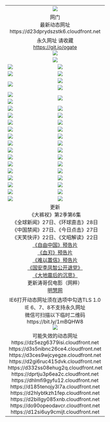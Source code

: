﻿<table>
  <tr></tr>
  <tr><td colspan=2 align=center><img src="https://d23dprydszstk6.cloudfront.net/Up/oGate.jpg" /></td></tr>
  <tr><td colspan=2 align=center>网门<br>最新动态网址
<br>https://d23dprydszstk6.cloudfront.net
    </td>
  </tr>
  <tr>
    <td colspan=2 align=center>永久网址 请收藏<br/><a href="https://git.io/ogate" target="_blank">https://git.io/ogate</a><br/><a href="https://d23dprydszstk6.cloudfront.net/Up/0WMGDL2.png" target="_blank"><img src="https://d23dprydszstk6.cloudfront.net/Up/0WMGD2.png"/></a></td>
    <!--td align=center>临时网址 微信用<br/><a href="https://bit.ly/1mBQHW8" target="_blank">https://bit.ly/1mBQHW8</a><br/><a href="https://d23dprydszstk6.cloudfront.net/Up/0WMGDL3.png" target="_blank"><img src="https://d23dprydszstk6.cloudfront.net/Up/0WMGD3.png"/></a></td-->
  </tr>
  <tr>
    <td colspan=2 align=center><a href="https://d23dprydszstk6.cloudfront.net/ogUP.aspx?name=0oGate.apk" target="_blank"><img src="https://d23dprydszstk6.cloudfront.net/Up/0WMAZ.jpg" /></a></td>
  </tr>
  <tr>
    <td><a href="https://d23dprydszstk6.cloudfront.net/ogNice.aspx" target="_blank"><img src="https://d23dprydszstk6.cloudfront.net/Up/0WCYY.jpg" /></a></td>
    <td><a href="https://d23dprydszstk6.cloudfront.net/onCO.aspx?ob=600%E4%BA%8B%E7%89%A9&op=%E5%A2%9E%E5%88%A0%E6%94%B9&args=WH1~%23%E7%B1%BB%E5%9E%8B6%E6%96%B0%E9%97%BB%7c%23%E7%B1%BB%E5%9E%8B6%E8%AF%84%E8%AE%BA&mode=" target="_blank"><img src="https://d23dprydszstk6.cloudfront.net/Up/0WZTT.jpg" /></a></td> 
  </tr>
  <tr>
    <td><a href="https://d23dprydszstk6.cloudfront.net/ogDY.aspx" target="_blank"><img src="https://d23dprydszstk6.cloudfront.net/Up/0FK.jpg" /></a></td>
    <td><a href="https://d23dprydszstk6.cloudfront.net/ogST.aspx" target="_blank"><img src="https://d23dprydszstk6.cloudfront.net/Up/0ST.jpg" /></a></td> 
  </tr>
  <tr>
    <td rowspan=2><a href="https://d23dprydszstk6.cloudfront.net/ogUP.aspx?name=WJ.mp4&count=480P:1" target="_blank"><img src="https://d23dprydszstk6.cloudfront.net/Up/WJ.jpg" /></a></td>
    <td><a href="https://d23dprydszstk6.cloudfront.net/ogUP.aspx?name=11DKC.mp4&count=T:2,2:6,1:16" target="_blank"><img src="https://d23dprydszstk6.cloudfront.net/Up/11DKC.jpg" /></a></td> 
  </tr>
  <tr>
    <td><a href="https://d23dprydszstk6.cloudfront.net/ogUP.aspx?name=LRSH.mp4&count=W:13,2:10" target="_blank"><img src="https://d23dprydszstk6.cloudfront.net/Up/LRSH.jpg" /></a></td>
  </tr>
  <tr>
    <td><a href="https://d23dprydszstk6.cloudfront.net/ogUP.aspx?name=JQR.mp4&count=2" target="_blank"><img src="https://d23dprydszstk6.cloudfront.net/Up/JQR.jpg" /></a></td>   
    <td rowspan=2><a href="https://d23dprydszstk6.cloudfront.net/ogUP.aspx?name=JP.mp4&count=9" target="_blank"><img src="https://d23dprydszstk6.cloudfront.net/Up/JP.jpg" /></td>
  </tr>
  <tr>
    <td><div><a href="https://d23dprydszstk6.cloudfront.net/ogUP.aspx?name=LRWS.mp4&count=7B:7,6B:44,5A:10,5B:35,4A:14,4B:19,3A:10,3B:26,2A:16,2B:21,1A:23,1B:29&current=7B:7" target="_blank"><img src="https://d23dprydszstk6.cloudfront.net/Up/LRWS.jpg" /></a></td>
  </tr>
  <tr>
    <td><a href="https://d23dprydszstk6.cloudfront.net/ogUP.aspx?name=SSZJ.mp4&count=SP:6,480P:8" target="_blank"><img src="https://d23dprydszstk6.cloudfront.net/Up/SSZJ.jpg" /></a></td>
    <td><a href="https://d23dprydszstk6.cloudfront.net/ogUP.aspx?name=WH.mp4" target="_blank"><img src="https://d23dprydszstk6.cloudfront.net/Up/WH.jpg" /></a></td>
  </tr>
  <tr>
    <td><a href="https://d23dprydszstk6.cloudfront.net/ogUP.aspx?name=ZY.mp4&count=2015:16" target="_blank"><img src="https://d23dprydszstk6.cloudfront.net/Up/ZY.jpg" /></a</td>
    <td><a href="https://d23dprydszstk6.cloudfront.net/ogUP.aspx?name=XTFY.mp4&count=B:2,A:24" target="_blank"><img src="https://d23dprydszstk6.cloudfront.net/Up/XTFY.jpg" /></a></td>
  </tr>
  <tr>
    <td><a href="https://d23dprydszstk6.cloudfront.net/ogUP.aspx?name=1LYF.mp4&count=2" target="_blank"><img src="https://d23dprydszstk6.cloudfront.net/Up/1LYF0.jpg" /></a></td>
    <td><a href="https://d23dprydszstk6.cloudfront.net/ogUP.aspx?name=1ZGC.mp4&count=6" target="_blank"><img src="https://d23dprydszstk6.cloudfront.net/Up/1ZGC0.jpg" /></a></td>
  </tr>
  <tr>
    <td><a href="https://d23dprydszstk6.cloudfront.net/ogUP.aspx?name=1ZKM.mp4&count=3&current=3" target="_blank"><img src="https://d23dprydszstk6.cloudfront.net/Up/1ZKM0.jpg" /></a></td>  
    <td><a href="https://d23dprydszstk6.cloudfront.net/ogUP.aspx?name=1WWY.mp4&count=6&current=6" target="_blank"><img src="https://d23dprydszstk6.cloudfront.net/Up/1WWY0.jpg" /></a></td>
  </tr>
  <tr>
    <td><a href="https://d23dprydszstk6.cloudfront.net/ogUP.aspx?name=10JGY.mp4&count=3" target="_blank"><img src="https://d23dprydszstk6.cloudfront.net/Up/10JGY0.jpg" /></a></td>
    <td><a href="https://d23dprydszstk6.cloudfront.net/ogUP.aspx?name=10CYS.mp4&count=2" target="_blank"><img src="https://d23dprydszstk6.cloudfront.net/Up/10CYS0.jpg" /></a></td>
  </tr>
  <tr>
    <td><a href="https://d23dprydszstk6.cloudfront.net/ogUP.aspx?name=4SQQ.mp4&count=201602:20,201601:21&current=201602:20" target="_blank"><img src="https://d23dprydszstk6.cloudfront.net/Up/4SQQ0.jpg"/></a></td>
    <td><a href="https://d23dprydszstk6.cloudfront.net/ogUP.aspx?name=4SHQ.mp4&count=201602:26,201601:28&current=201602:26" target="_blank"><img src="https://d23dprydszstk6.cloudfront.net/Up/4SHQ0.jpg"/></a></td>
  </tr>
  <tr>
    <td><a href="https://d23dprydszstk6.cloudfront.net/ogUP.aspx?name=4SZG.mp4&count=201602:20,201601:23&current=201602:20" target="_blank"><img src="https://d23dprydszstk6.cloudfront.net/Up/4SZG0.jpg"/></a></td>
    <td><a href="https://d23dprydszstk6.cloudfront.net/ogUP.aspx?name=4SDJ.mp4&count=201602A:23,201602B:7,201601A:48,201601B:6&current=201602A:23" target="_blank"><img src="https://d23dprydszstk6.cloudfront.net/Up/4SDJ0.jpg"/></a></td>
  </tr>
  <tr>
    <td><a href="https://d23dprydszstk6.cloudfront.net/ogUP.aspx?name=4CTX.mp4&count=201602:3,201601:4&current=201602:3" target="_blank"><img src="https://d23dprydszstk6.cloudfront.net/Up/4CTX0.jpg"/></a></td>
    <td><a href="https://d23dprydszstk6.cloudfront.net/ogUP.aspx?name=4CWZ.mp4&count=201602:3,201601:4&current=201602:3" target="_blank"><img src="https://d23dprydszstk6.cloudfront.net/Up/4CWZ0.jpg"/></a></td>
  </tr>
  <tr>
    <td><a href="https://d23dprydszstk6.cloudfront.net/onUP.aspx?name=https://dwsfx5awq5vcc.cloudfront.net/" target="_blank"><img src="https://d23dprydszstk6.cloudfront.net/Up/0DTW.jpg"/></a></td>
    <td><a href="https://d23dprydszstk6.cloudfront.net/onUP.aspx?name=https://d240ns8up8earz.cloudfront.net/acenter/" target="_blank"><img src="https://d23dprydszstk6.cloudfront.net/Up/0TDW.jpg" /></a></td>
  </tr>
  <tr>
    <td><a href="https://d23dprydszstk6.cloudfront.net/onUP.aspx?name=https://d4508d6vomz2p.cloudfront.net/gb/nsc413.htm" target="_blank"><img src="https://d23dprydszstk6.cloudfront.net/Up/0DJY.jpg" /></a></td>
    <td><a href="https://d23dprydszstk6.cloudfront.net/onUP.aspx?name=https://d3bxwq7vzudb5l.cloudfront.net/xtr/gb/prog204.html" target="_blank"><img src="https://d23dprydszstk6.cloudfront.net/Up/0XTR.jpg" /></a></td>
  </tr>
  <tr>
    <td><a href="https://d23dprydszstk6.cloudfront.net/onUP.aspx?name=https://d3aj00iefsmfgc.cloudfront.net/" target="_blank"><img src="https://d23dprydszstk6.cloudfront.net/Up/0MHW.jpg" /></a></td>
    <td><a href="https://d23dprydszstk6.cloudfront.net/onUP.aspx?name=https://d1lcj91uv80klr.cloudfront.net/" target="_blank"><img src="https://d23dprydszstk6.cloudfront.net/Up/0ZJW.jpg" /></a></td>
  </tr>
  <tr>
    <td><a href="https://d23dprydszstk6.cloudfront.net/ogUP.aspx?name=0FG.zip" target="_blank"><img src="https://d23dprydszstk6.cloudfront.net/Up/0FG.jpg" /></a></td>
    <td><a href="https://d23dprydszstk6.cloudfront.net/ogUP.aspx?name=0FGA.apk" target="_blank"><img src="https://d23dprydszstk6.cloudfront.net/Up/0FGA.jpg" /></a></td>
  </tr>
  <tr>
    <td><a href="https://d23dprydszstk6.cloudfront.net/ogUP.aspx?name=0U.zip" target="_blank"><img src="https://d23dprydszstk6.cloudfront.net/Up/0U.jpg" /></a></td>
    <td><a href="https://d23dprydszstk6.cloudfront.net/ogUP.aspx?name=0UA.apk" target="_blank"><img src="https://d23dprydszstk6.cloudfront.net/Up/0UA.jpg" /></a></td>
  </tr>
  <tr>
    <td><a href="https://d23dprydszstk6.cloudfront.net/ogUP.aspx?name=0iPPOTV.zip" target="_blank"><img src="https://d23dprydszstk6.cloudfront.net/Up/0iPPOTV.jpg" /></a></td>
    <td><a href="https://d23dprydszstk6.cloudfront.net/ogUP.aspx?name=0iNTD.apk" target="_blank"><img src="https://d23dprydszstk6.cloudfront.net/Up/0iNTD.jpg" /></a></td>
  </tr>
  <tr>
    <td colspan=2 align=center>更新<br>
      《大裤衩》第2季第6集<br>
      《全球新闻》27日、《环球直击》28日<br>
      《中国禁闻》27日、《今日点击》27日<br>
      《天笑快评》22日、《文昭解读》22日<br>
      <a href="https://d23dprydszstk6.cloudfront.net/ogUP.aspx?name=11ZYZG0.mp4" target="_blank">《自由中国》预告片</a><br>
      <a href="https://d23dprydszstk6.cloudfront.net/ogUP.aspx?name=11XR.mp4" target="_blank">《血刃》预告片</a><br>
      <a href="https://d23dprydszstk6.cloudfront.net/ogUP.aspx?name=11NYZX.mp4&count=2" target="_blank">《难以置信》预告片</a><br>
      <a href="https://d23dprydszstk6.cloudfront.net/ogUP.aspx?name=4LFZ.mp4" target="_blank">《国安李凤智公开退党》</a><br>
      <a href="https://d23dprydszstk6.cloudfront.net/ogUP.aspx?name=4DDZHDCS.mp4" target="_blank">《大地震后的沉思》</a><br>
      更新涛哥侃电影（网粹）<br>
      <a href="https://d23dprydszstk6.cloudfront.net/onUP.aspx?name=https://www.minghui.org/" target="_blank">明慧网</a></td>
    </td>
  </tr>
  <tr>
    <td colspan=2 align=center>IE6打开动态网址须在选项中勾选TLS 1.0<br/>IE 6、7、8不支持永久网址<br/>
      微信可扫描以下临时二维码<br/>https://bit.ly/1mBQHW8<br/><a href="https://d23dprydszstk6.cloudfront.net/Up/0WMGDL3.png" target="_blank"><img src="https://d23dprydszstk6.cloudfront.net/Up/0WMGD3.png"/></a><br>
  </tr>
  <tr>
    <td colspan=2 align=center>可能失效的动态网址
<br>https://dz5ezg6379isi.cloudfront.net
<br>https://d3s5nibnc26ce4.cloudfront.net
<br>https://d3ces9wjcyegze.cloudfront.net
<br>https://d2gi6ruc415dvk.cloudfront.net
<br>https://d332ss08ehug2q.cloudfront.net
<br>https://dprtju3p6ea2c.cloudfront.net
<br>https://dhlmfi9gyfu12.cloudfront.net
<br>https://d185tenojy3l7a.cloudfront.net
<br>https://d2hlybtkzh1fep.cloudfront.net
<br>https://d2billgy085xnb.cloudfront.net
<br>https://do90opeodavcr.cloudfront.net
<br>https://d12si6uy9cmijt.cloudfront.net
    </td>
  </tr>
</table>
